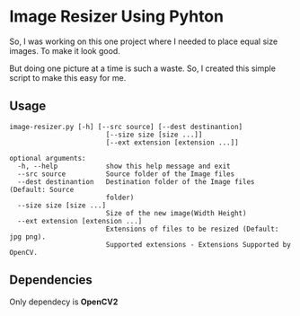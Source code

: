 # Image Resizer Using Pyhton
So, I was working on this one project where I needed to place equal size images. To make it look good.

But doing one picture at a time is such a waste. So, I created this simple script to make this easy for me.

## Usage

```
image-resizer.py [-h] [--src source] [--dest destinantion]
                        [--size size [size ...]]
                        [--ext extension [extension ...]]

optional arguments:
  -h, --help            show this help message and exit
  --src source          Source folder of the Image files
  --dest destinantion   Destination folder of the Image files (Default: Source
                        folder)
  --size size [size ...]
                        Size of the new image(Width Height)
  --ext extension [extension ...]
                        Extensions of files to be resized (Default: jpg png).
						Supported extensions - Extensions Supported by OpenCV.
```

## Dependencies
Only dependecy is **OpenCV2**